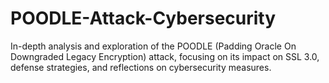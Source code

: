 # POODLE-Attack-Cybersecurity
In-depth analysis and exploration of the POODLE (Padding Oracle On Downgraded Legacy Encryption) attack, focusing on its impact on SSL 3.0, defense strategies, and reflections on cybersecurity measures.
